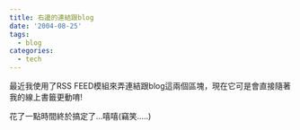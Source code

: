 ```yaml
---
title: 右邊的連結跟blog
date: '2004-08-25'
tags:
  - blog
categories:
  - tech
---
```

最近我使用了RSS FEED模組來弄連結跟blog這兩個區塊，現在它可是會直接隨著我的線上書籤更動唷!  
  
花了一點時間終於搞定了...嘻嘻(竊笑.....)